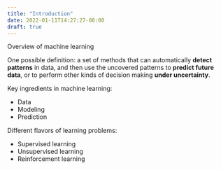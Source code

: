 ```yaml
---
title: "Introduction"
date: 2022-01-11T14:27:27-08:00
draft: true
---
```

Overview of machine learning

<!--more-->

One possible definition: a set of methods that can automatically **detect patterns** in data, and then use the uncovered patterns to **predict future data**, or to perform other kinds of decision making **under uncertainty**.

Key ingredients in machine learning:

* Data
* Modeling
* Prediction

Different flavors of learning problems:

* Supervised learning
* Unsupervised learning
* Reinforcement learning
